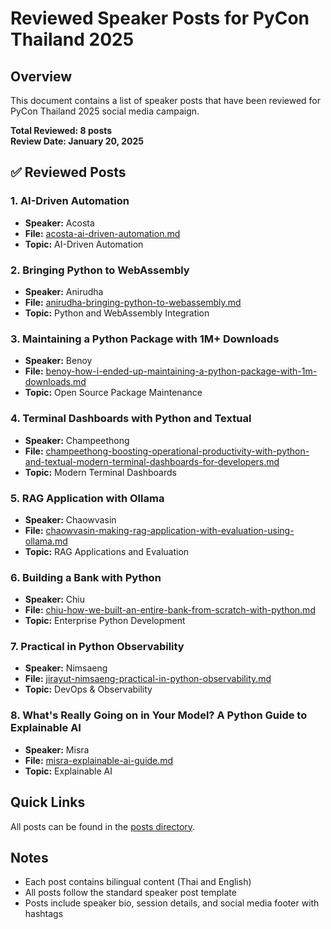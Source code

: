 # Reviewed Speaker Posts for PyCon Thailand 2025

## Overview
This document contains a list of speaker posts that have been reviewed for PyCon Thailand 2025 social media campaign.

**Total Reviewed: 8 posts**  
**Review Date: January 20, 2025**

## ✅ Reviewed Posts

### 1. AI-Driven Automation
- **Speaker:** Acosta
- **File:** [acosta-ai-driven-automation.md](https://github.com/NuttakitDW/yolo-agent/blob/project/pyconth-2025/posts/acosta-ai-driven-automation.md)
- **Topic:** AI-Driven Automation

### 2. Bringing Python to WebAssembly
- **Speaker:** Anirudha
- **File:** [anirudha-bringing-python-to-webassembly.md](https://github.com/NuttakitDW/yolo-agent/blob/project/pyconth-2025/posts/anirudha-bringing-python-to-webassembly.md)
- **Topic:** Python and WebAssembly Integration

### 3. Maintaining a Python Package with 1M+ Downloads
- **Speaker:** Benoy
- **File:** [benoy-how-i-ended-up-maintaining-a-python-package-with-1m-downloads.md](https://github.com/NuttakitDW/yolo-agent/blob/project/pyconth-2025/posts/benoy-how-i-ended-up-maintaining-a-python-package-with-1m-downloads.md)
- **Topic:** Open Source Package Maintenance

### 4. Terminal Dashboards with Python and Textual
- **Speaker:** Champeethong
- **File:** [champeethong-boosting-operational-productivity-with-python-and-textual-modern-terminal-dashboards-for-developers.md](https://github.com/NuttakitDW/yolo-agent/blob/project/pyconth-2025/posts/champeethong-boosting-operational-productivity-with-python-and-textual-modern-terminal-dashboards-for-developers.md)
- **Topic:** Modern Terminal Dashboards

### 5. RAG Application with Ollama
- **Speaker:** Chaowvasin
- **File:** [chaowvasin-making-rag-application-with-evaluation-using-ollama.md](https://github.com/NuttakitDW/yolo-agent/blob/project/pyconth-2025/posts/chaowvasin-making-rag-application-with-evaluation-using-ollama.md)
- **Topic:** RAG Applications and Evaluation

### 6. Building a Bank with Python
- **Speaker:** Chiu
- **File:** [chiu-how-we-built-an-entire-bank-from-scratch-with-python.md](https://github.com/NuttakitDW/yolo-agent/blob/project/pyconth-2025/posts/chiu-how-we-built-an-entire-bank-from-scratch-with-python.md)
- **Topic:** Enterprise Python Development

### 7. Practical in Python Observability
- **Speaker:** Nimsaeng
- **File:** [jirayut-nimsaeng-practical-in-python-observability.md](https://github.com/NuttakitDW/yolo-agent/blob/project/pyconth-2025/posts/jirayut-nimsaeng-practical-in-python-observability.md)
- **Topic:** DevOps & Observability

### 8. What's Really Going on in Your Model? A Python Guide to Explainable AI
- **Speaker:** Misra
- **File:** [misra-explainable-ai-guide.md](https://github.com/NuttakitDW/yolo-agent/blob/project/pyconth-2025/posts/misra-explainable-ai-guide.md)
- **Topic:** Explainable AI

## Quick Links
All posts can be found in the [posts directory](https://github.com/NuttakitDW/yolo-agent/tree/project/pyconth-2025/posts).

## Notes
- Each post contains bilingual content (Thai and English)
- All posts follow the standard speaker post template
- Posts include speaker bio, session details, and social media footer with hashtags